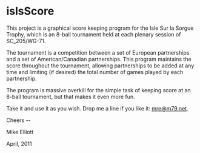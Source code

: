 # islsScore

This project is a graphical score keeping program for the Isle Sur la Sorgue Trophy, which is an 8-ball tournament held at each plenary session of SC_205/WG-71.  

The tournament is a competition between a set of European partnerships and a set of American/Canadian partnerships.  This program maintains the score throughout the tournament, allowing partnerships to be added at any time and limiting (if desired) the total number of games played by each partnership.

The program is massive overkill for the simple task of keeping score at an 8-ball tournament, but that makes it even more fun.

Take it and use it as you wish.  Drop me a line if you like it: mre@m79.net.

Cheers --

Mike Elliott

April, 2011
